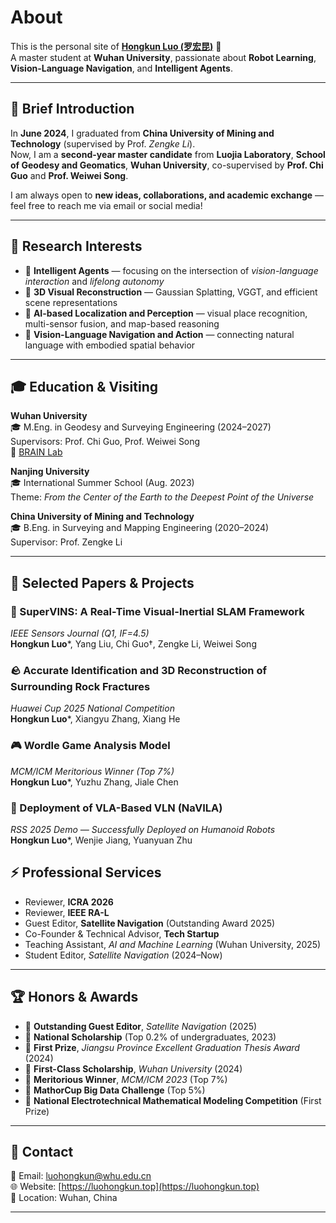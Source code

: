# About

This is the personal site of **[Hongkun Luo (罗宏昆)](https://luohongkun.top)** 🐬  
A master student at **Wuhan University**, passionate about **Robot Learning**, **Vision-Language Navigation**, and **Intelligent Agents**.  

---

## 👋 Brief Introduction

In **June 2024**, I graduated from **China University of Mining and Technology** (supervised by Prof. *Zengke Li*).  
Now, I am a **second-year master candidate** from **Luojia Laboratory**, **School of Geodesy and Geomatics**, **Wuhan University**, co-supervised by **Prof. Chi Guo** and **Prof. Weiwei Song**.  

I am always open to **new ideas, collaborations, and academic exchange** — feel free to reach me via email or social media!

---

## 🎯 Research Interests

- 🌟 **Intelligent Agents** — focusing on the intersection of *vision-language interaction* and *lifelong autonomy*  
- 🔬 **3D Visual Reconstruction** — Gaussian Splatting, VGGT, and efficient scene representations  
- 🔬 **AI-based Localization and Perception** — visual place recognition, multi-sensor fusion, and map-based reasoning  
- 🤖 **Vision-Language Navigation and Action** — connecting natural language with embodied spatial behavior  

---

## 🎓 Education & Visiting

**Wuhan University**  
🎓 M.Eng. in Geodesy and Surveying Engineering (2024–2027)  
Supervisors: Prof. Chi Guo, Prof. Weiwei Song  
🔗 [BRAIN Lab](https://www.zhiyuteam.com/)

**Nanjing University**  
🎓 International Summer School (Aug. 2023)  
Theme: *From the Center of the Earth to the Deepest Point of the Universe*

**China University of Mining and Technology**  
🎓 B.Eng. in Surveying and Mapping Engineering (2020–2024)  
Supervisor: Prof. Zengke Li  

---

## 📄 Selected Papers & Projects

### 🧭 SuperVINS: A Real-Time Visual-Inertial SLAM Framework  

*IEEE Sensors Journal (Q1, IF=4.5)*  
**Hongkun Luo***, Yang Liu, Chi Guo†, Zengke Li, Weiwei Song  

### 🪨 Accurate Identification and 3D Reconstruction of Surrounding Rock Fractures  

*Huawei Cup 2025 National Competition*  
**Hongkun Luo***, Xiangyu Zhang, Xiang He  

### 🎮 Wordle Game Analysis Model  

*MCM/ICM Meritorious Winner (Top 7%)*  
**Hongkun Luo***, Yuzhu Zhang, Jiale Chen  

### 🤖 Deployment of VLA-Based VLN (NaVILA)  

*RSS 2025 Demo — Successfully Deployed on Humanoid Robots*  
**Hongkun Luo***, Wenjie Jiang, Yuanyuan Zhu  

## ⚡ Professional Services

- Reviewer, **ICRA 2026**  
- Reviewer, **IEEE RA-L**  
- Guest Editor, **Satellite Navigation** (Outstanding Award 2025)  
- Co-Founder & Technical Advisor, **Tech Startup**  
- Teaching Assistant, *AI and Machine Learning* (Wuhan University, 2025)  
- Student Editor, *Satellite Navigation* (2024–Now)  

---

## 🏆 Honors & Awards

- 🥇 **Outstanding Guest Editor**, *Satellite Navigation* (2025)  
- 🥇 **National Scholarship** (Top 0.2% of undergraduates, 2023)  
- 🥇 **First Prize**, *Jiangsu Province Excellent Graduation Thesis Award* (2024)  
- 🥇 **First-Class Scholarship**, *Wuhan University* (2024)  
- 🥇 **Meritorious Winner**, *MCM/ICM 2023* (Top 7%)  
- 🥇 **MathorCup Big Data Challenge** (Top 5%)  
- 🥇 **National Electrotechnical Mathematical Modeling Competition** (First Prize)  

---

## 💬 Contact

📧 Email: [luohongkun@whu.edu.cn](mailto:hongkun.luo@whu.edu.cn)  
🌐 Website: [https://luohongkun.top](https://luohongkun.top)  
📍 Location: Wuhan, China  

---
